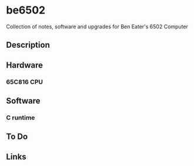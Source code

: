# be6502
Collection of notes, software and upgrades for Ben Eater's 6502 Computer

## Description
## Hardware
### 65C816 CPU
## Software
### C runtime
## To Do
## Links

